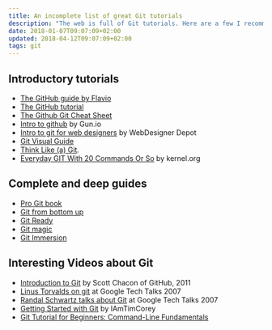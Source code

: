 ```yaml
---
title: An incomplete list of great Git tutorials
description: "The web is full of Git tutorials. Here are a few I recommend checking out"
date: 2018-01-07T09:07:09+02:00
updated: 2018-04-12T09:07:09+02:00
tags: git
---
```


## Introductory tutorials

- [The GitHub guide by Flavio](/github/)
- [The GitHub tutorial](http://try.github.com/)
- [The Github Git Cheat Sheet](http://help.github.com/git-cheat-sheets/)
- [Intro to github](http://gun.io/blog/how-to-github-fork-branch-and-pull-request/) by Gun.io
- [Intro to git for web designers](http://www.webdesignerdepot.com/2009/03/intro-to-git-for-web-designers/) by WebDesigner Depot
- [Git Visual Guide](http://marklodato.github.io/visual-git-guide/index-en.html)
- [Think Like (a) Git](http://think-like-a-git.net/).
- [Everyday GIT With 20 Commands Or So](http://www.kernel.org/pub/software/scm/git/docs/everyday.html) by kernel.org

## Complete and deep guides

- [Pro Git book](http://git-scm.com/book)
- [Git from bottom up](http://ftp.newartisans.com/pub/git.from.bottom.up.pdf)
- [Git Ready](http://gitready.com/)
- [Git magic](http://www-cs-students.stanford.edu/~blynn/gitmagic/)
- [Git Immersion](http://gitimmersion.com/)

## Interesting Videos about Git

- [Introduction to Git](http://www.youtube.com/watch?v=ZDR433b0HJY) by Scott Chacon of GitHub, 2011
- [Linus Torvalds on git](https://www.youtube.com/watch?v=4XpnKHJAok8) at Google Tech Talks 2007
- [Randal Schwartz talks about Git](https://www.youtube.com/watch?v=8dhZ9BXQgc4) at Google Tech Talks 2007
- [Getting Started with Git](https://www.youtube.com/watch?v=ugN-IYV1NTM) by IAmTimCorey
- [Git Tutorial for Beginners: Command-Line Fundamentals](https://www.youtube.com/watch?v=HVsySz-h9r4)
